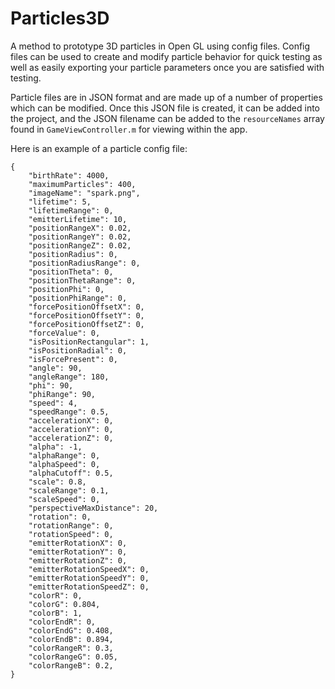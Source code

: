 # Particles3D
A method to prototype 3D particles in Open GL using config files. Config files can be used to create and modify particle behavior for quick testing as well as easily exporting your particle parameters once you are satisfied with testing.

Particle files are in JSON format and are made up of a number of properties which can be modified. Once this JSON file is created, it can be added into the project, and the JSON filename can be added to the `resourceNames` array found in `GameViewController.m` for viewing within the app.

Here is an example of a particle config file:
```
{
    "birthRate": 4000,
    "maximumParticles": 400,
    "imageName": "spark.png",
    "lifetime": 5,
    "lifetimeRange": 0,
    "emitterLifetime": 10,
    "positionRangeX": 0.02,
    "positionRangeY": 0.02,
    "positionRangeZ": 0.02,
    "positionRadius": 0,
    "positionRadiusRange": 0,
    "positionTheta": 0,
    "positionThetaRange": 0,
    "positionPhi": 0,
    "positionPhiRange": 0,
    "forcePositionOffsetX": 0,
    "forcePositionOffsetY": 0,
    "forcePositionOffsetZ": 0,
    "forceValue": 0,
    "isPositionRectangular": 1,
    "isPositionRadial": 0,
    "isForcePresent": 0,
    "angle": 90,
    "angleRange": 180,
    "phi": 90,
    "phiRange": 90,
    "speed": 4,
    "speedRange": 0.5,    
    "accelerationX": 0,
    "accelerationY": 0,
    "accelerationZ": 0,
    "alpha": -1,
    "alphaRange": 0,
    "alphaSpeed": 0,
    "alphaCutoff": 0.5,
    "scale": 0.8,
    "scaleRange": 0.1,
    "scaleSpeed": 0,
    "perspectiveMaxDistance": 20,
    "rotation": 0,
    "rotationRange": 0,
    "rotationSpeed": 0,
    "emitterRotationX": 0,
    "emitterRotationY": 0,
    "emitterRotationZ": 0,
    "emitterRotationSpeedX": 0,
    "emitterRotationSpeedY": 0,
    "emitterRotationSpeedZ": 0,
    "colorR": 0,
    "colorG": 0.804,
    "colorB": 1,
    "colorEndR": 0,
    "colorEndG": 0.408,
    "colorEndB": 0.894,
    "colorRangeR": 0.3,
    "colorRangeG": 0.05,
    "colorRangeB": 0.2,
}
```

